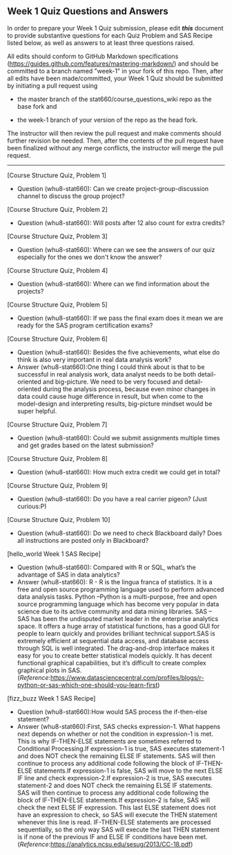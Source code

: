 ## Week 1 Quiz Questions and Answers

In order to prepare your Week 1 Quiz submission, please edit ***this*** document to provide substantive questions for each Quiz Problem and SAS Recipe listed below, as well as answers to at least three questions raised.

All edits should conform to GitHub Markdown specifications (https://guides.github.com/features/mastering-markdown/) and should be committed to a branch named "week-1" in your fork of this repo. Then, after all edits have been made/committed, your Week 1 Quiz should be submitted by initiating a pull request using

- the master branch of the stat660/course_questions_wiki repo as the base fork and

- the week-1 branch of your version of the repo as the head fork.

The instructor will then review the pull request and make comments should further revision be needed. Then, after the contents of the pull request have been finalized without any merge conflicts, the instructor will merge the pull request.



********************************************************************************



[Course Structure Quiz, Problem 1]
* Question (whu8-stat660): Can we create project-group-discussion channel to discuss the group project?



[Course Structure Quiz, Problem 2]
* Question (whu8-stat660): Will posts after 12 also count for extra credits?



[Course Structure Quiz, Problem 3]
* Question (whu8-stat660): Where can we see the answers of our quiz especially for the ones we don't know the answer?



[Course Structure Quiz, Problem 4]
* Question (whu8-stat660): Where can we find information about the projects?



[Course Structure Quiz, Problem 5]
* Question (whu8-stat660): If we pass the final exam does it mean we are ready for the SAS program certification exams?



[Course Structure Quiz, Problem 6]
* Question (whu8-stat660): Besides the five achievements, what else do think is also very important in real data analysis work?
* Answer (whu8-stat660):One thing I could think about is that to be successful in real analysis work, data analyst needs to be both detail-oriented and big-picture. We need to be very focused and detail-oriented during the analysis process, because even minor changes in data could cause huge difference in result, but when come to the model-design and interpreting results, big-picture mindset would be super helpful.



[Course Structure Quiz, Problem 7]
* Question (whu8-stat660): Could we submit assignments multiple times and get grades based on the latest submission?



[Course Structure Quiz, Problem 8]
* Question (whu8-stat660): How much extra credit we could get in total? 



[Course Structure Quiz, Problem 9]
* Question (whu8-stat660):  Do you have a real carrier pigeon? (Just curious:P) 



[Course Structure Quiz, Problem 10]
* Question (whu8-stat660): Do we need to check Blackboard daily? Does all instructions are posted only in Blackboard? 



[hello_world Week 1 SAS Recipe]
* Question (whu8-stat660): Compared with R or SQL, what’s the advantage of SAS in data analytics?
* Answer (whu8-stat660): R - R is the lingua franca of statistics. It is a free and open source programming language used to perform advanced data analysis tasks. Python –Python is a multi-purpose, free and open source programming language which has become very popular in data science due to its active community and data mining libraries. SAS – SAS has been the undisputed market leader in the enterprise analytics space. It offers a huge array of statistical functions, has a good GUI for people to learn quickly and provides brilliant technical support.SAS is extremely efficient at sequential data access, and database access through SQL is well integrated. The drag-and-drop interface makes it easy for you to create better statistical models quickly. It has decent functional graphical capabilities, but it’s difficult to create complex graphical plots in SAS.(*Reference*:https://www.datasciencecentral.com/profiles/blogs/r-python-or-sas-which-one-should-you-learn-first)



[fizz_buzz Week 1 SAS Recipe]
* Question (whu8-stat660):How would SAS process the if-then-else statement?
* Answer (whu8-stat660):First, SAS checks expression-1. What happens next depends on whether or not the condition in expression-1 is met. This is why IF-THEN-ELSE statements are sometimes referred to Conditional Processing.If expression-1 is true, SAS executes statement-1 and does NOT check the remaining ELSE IF statements. SAS will then continue to process any additional code following the block of IF-THEN-ELSE statements.If expression-1 is false, SAS will move to the next ELSE IF line and check expression-2.If expression-2 is true, SAS executes statement-2 and does NOT check the remaining ELSE IF statements. SAS will then continue to process any additional code following the block of IF-THEN-ELSE statements.If expression-2 is false, SAS will check the next ELSE IF expression. This last ELSE statement does not have an expression to check, so SAS will execute the THEN statement whenever this line is read. IF-THEN-ELSE statements are processed sequentially, so the only way SAS will execute the last THEN statement is if none of the previous IF and ELSE IF conditions have been met.(*Reference*:https://analytics.ncsu.edu/sesug/2013/CC-18.pdf)


